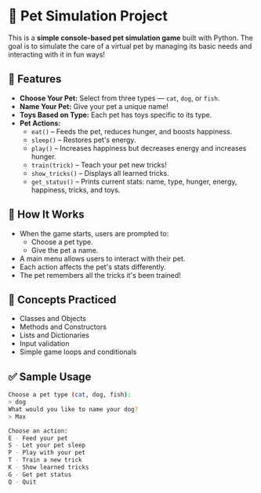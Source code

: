 # 🐾 Pet Simulation Project

This is a **simple console-based pet simulation game** built with Python. The goal is to simulate the care of a virtual pet by managing its basic needs and interacting with it in fun ways!

## 🎯 Features

- **Choose Your Pet:** Select from three types — `cat`, `dog`, or `fish`.
- **Name Your Pet:** Give your pet a unique name!
- **Toys Based on Type:** Each pet has toys specific to its type.
- **Pet Actions:**
  - `eat()` – Feeds the pet, reduces hunger, and boosts happiness.
  - `sleep()` – Restores pet's energy.
  - `play()` – Increases happiness but decreases energy and increases hunger.
  - `train(trick)` – Teach your pet new tricks!
  - `show_tricks()` – Displays all learned tricks.
  - `get_status()` – Prints current stats: name, type, hunger, energy, happiness, tricks, and toys.

## 🔧 How It Works

- When the game starts, users are prompted to:
  - Choose a pet type.
  - Give the pet a name.
- A main menu allows users to interact with their pet.
- Each action affects the pet's stats differently.
- The pet remembers all the tricks it's been trained!

## 🧠 Concepts Practiced

- Classes and Objects
- Methods and Constructors
- Lists and Dictionaries
- Input validation
- Simple game loops and conditionals

## ✅ Sample Usage

```bash
Choose a pet type (cat, dog, fish):
> dog
What would you like to name your dog?
> Max

Choose an action:
E - Feed your pet
S - Let your pet sleep
P - Play with your pet
T - Train a new trick
K - Show learned tricks
G - Get pet status
Q - Quit





```
